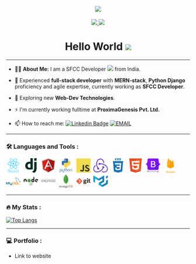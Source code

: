 <div id="header" align="center">
  <img src="https://media.giphy.com/media/qgQUggAC3Pfv687qPC/giphy.gif" width="300" />
  <div class='row'>
    <div id='badges' class='col'>
      <br/>
      <a href="https://www.linkedin.com/in/rajithrkrishnan/">
        <img src="https://img.shields.io/badge/LinkedIn-blue?logo=linkedin&logoColor=white&style=for-the-badge"/>
      </a>
      <a href="mailto:rjth.rkrishnan@hotmail.com">
        <img src="https://img.shields.io/badge/Email-Code?style=for-the-badge&logo=Mail.ru&logoColor=black&color=white"/>
      </a>
    </div>
<!--     <img src="https://komarev.com/ghpvc/?username=rjth-krish&style=flat-square&color=blue" alt=""/> -->
  </div>
  <h1>
    Hello World
    <img src="https://media.giphy.com/media/hvRJCLFzcasrR4ia7z/giphy.gif" width="30px"/>
  </h1>
</div>

---

- :man_technologist: <b>About Me:</b> I am a SFCC Developer <img src="https://media.giphy.com/media/WUlplcMpOCEmTGBtBW/giphy.gif" width="30"> from India.
- :telescope: Experienced <b>full-stack developer</b> with <b>MERN-stack</b>, <b>Python Django</b> proficiency and agile expertise, currently working as <b>SFCC Developer</b>.

- :seedling: Exploring new <b>Web-Dev Technologies</b>.

- :zap: I'm currently working fulltime at <b>ProximaGenesis Pvt. Ltd.</b>

- :mailbox: How to reach me:   [![Linkedin Badge](https://img.shields.io/badge/LinkedIn-blue?logo=linkedin&logoColor=white&style=for-the-badge)](https://www.linkedin.com/in/rajithrkrishnan/)
  [![EMAIL](https://img.shields.io/badge/Email-Code?style=for-the-badge&logo=Mail.ru&logoColor=black&color=F1C232)](mailto:rjth.rkrishnan@hotmail.com)

---

### :hammer_and_wrench: Languages and Tools :
<div>
  <img src="https://github.com/devicons/devicon/blob/master/icons/react/react-original-wordmark.svg" title="React" alt="React" width="40" height="40"/>&nbsp;
  <img src="https://github.com/devicons/devicon/blob/master/icons/django/django-plain.svg" title="Django" alt="Django" width="40" height="40"/>&nbsp;
  <img src="https://github.com/devicons/devicon/blob/master/icons/angularjs/angularjs-original.svg" title="Angular" alt="Angular" width="40" height="40"/>&nbsp;
   <img src="https://github.com/devicons/devicon/blob/master/icons/python/python-original-wordmark.svg" title="Python" alt="Python" width="40" height="40"/>&nbsp;
  <img src="https://github.com/devicons/devicon/blob/master/icons/javascript/javascript-original.svg" title="JavaScript" alt="JavaScript" width="40" height="40"/>&nbsp;
  <img src="https://github.com/devicons/devicon/blob/master/icons/redux/redux-original.svg" title="Redux" alt="Redux " width="40" height="40"/>&nbsp;
  <img src="https://github.com/devicons/devicon/blob/master/icons/css3/css3-plain-wordmark.svg"  title="CSS3" alt="CSS" width="40" height="40"/>&nbsp;
  <img src="https://github.com/devicons/devicon/blob/master/icons/html5/html5-original.svg" title="HTML5" alt="HTML" width="40" height="40"/>&nbsp;
  <img src="https://github.com/devicons/devicon/blob/master/icons/bootstrap/bootstrap-original-wordmark.svg" title="Bootstrap" alt="Bootstrap" width="40" height="40"/>&nbsp;
  <img src="https://github.com/devicons/devicon/blob/master/icons/firebase/firebase-plain-wordmark.svg" title="Firebase" alt="Firebase" width="40" height="40"/>&nbsp;
  <img src="https://github.com/devicons/devicon/blob/master/icons/mysql/mysql-original-wordmark.svg" title="MySQL"  alt="MySQL" width="40" height="40"/>&nbsp;
  <img src="https://github.com/devicons/devicon/blob/master/icons/nodejs/nodejs-original-wordmark.svg" title="NodeJS" alt="NodeJS" width="40" height="40"/>&nbsp;
  <img src="https://github.com/devicons/devicon/blob/master/icons/express/express-original-wordmark.svg" title="Express" alt="Express" width="40" height="40"/>&nbsp;
  <img src="https://github.com/devicons/devicon/blob/master/icons/mongodb/mongodb-original-wordmark.svg" title="Mongo" **alt="Mongo" width="40" height="40"/>&nbsp;
<!--   <img src="https://github.com/devicons/devicon/blob/master/icons/git/git-original-wordmark.svg" title="Mongoose" **alt="Mongoose" width="40" height="40"/>&nbsp; -->
  <img src="https://github.com/devicons/devicon/blob/master/icons/git/git-original-wordmark.svg" title="Git" **alt="Git" width="40" height="40"/>&nbsp;
  <img src="https://github.com/devicons/devicon/blob/master/icons/materialui/materialui-original.svg" title="Material UI" alt="Material UI" width="40" height="40"/>&nbsp;
</div>

---

### :fire: My Stats :
[![Top Langs](https://github-readme-stats.vercel.app/api/top-langs/?username=rjth-krish&layout=compact&theme=vision-friendly-dark)](https://github.com/anuraghazra/github-readme-stats)

---

### :computer: Portfolio :
- Link to website
